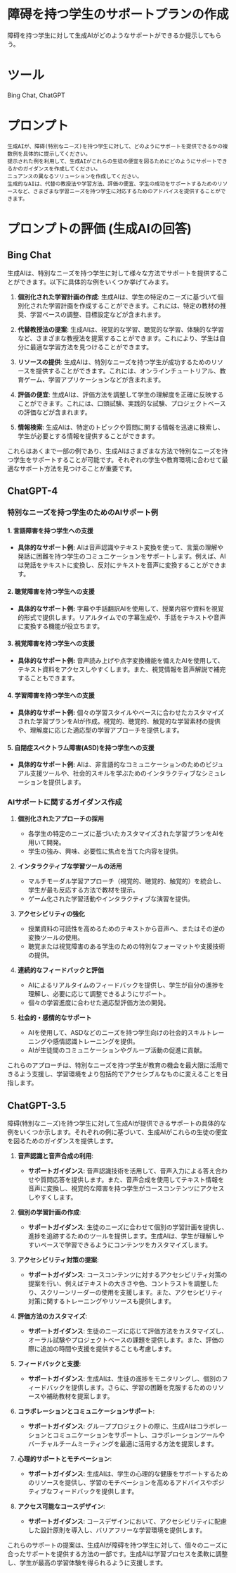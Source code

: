 # 障碍を持つ学生のサポートプランの作成

障碍を持つ学生に対して生成AIがどのようなサポートができるか提示してもらう。

# ツール

Bing Chat, ChatGPT

# プロンプト

```
生成AIが、障碍(特別なニーズ)を持つ学生に対して、どのようにサポートを提供できるかの複数例を具体的に提示してください。
提示された例を利用して、生成AIがこれらの生徒の便宜を図るためにどのようにサポートできるかのガイダンスを作成してください。
ニュアンスの異なるソリューションを作成してください。
生成的なAIは、代替の教授法や学習方法、評価の便宜、学生の成功をサポートするためのリソースなど、さまざまな学習ニーズを持つ学生に対応するためのアドバイスを提供することができます。
```

# プロンプトの評価 (生成AIの回答)

## Bing Chat

生成AIは、特別なニーズを持つ学生に対して様々な方法でサポートを提供することができます。以下に具体的な例をいくつか挙げてみます。

1. **個別化された学習計画の作成**: 生成AIは、学生の特定のニーズに基づいて個別化された学習計画を作成することができます。これには、特定の教材の推奨、学習ペースの調整、目標設定などが含まれます。

2. **代替教授法の提案**: 生成AIは、視覚的な学習、聴覚的な学習、体験的な学習など、さまざまな教授法を提案することができます。これにより、学生は自分に最適な学習方法を見つけることができます。

3. **リソースの提供**: 生成AIは、特別なニーズを持つ学生が成功するためのリソースを提供することができます。これには、オンラインチュートリアル、教育ゲーム、学習アプリケーションなどが含まれます。

4. **評価の便宜**: 生成AIは、評価方法を調整して学生の理解度を正確に反映することができます。これには、口頭試験、実践的な試験、プロジェクトベースの評価などが含まれます。

5. **情報検索**: 生成AIは、特定のトピックや質問に関する情報を迅速に検索し、学生が必要とする情報を提供することができます。

これらはあくまで一部の例であり、生成AIはさまざまな方法で特別なニーズを持つ学生をサポートすることが可能です。それぞれの学生や教育環境に合わせて最適なサポート方法を見つけることが重要です。

## ChatGPT-4

### 特別なニーズを持つ学生のためのAIサポート例

#### 1. 言語障害を持つ学生への支援
- **具体的なサポート例:** AIは音声認識やテキスト変換を使って、言葉の理解や発話に困難を持つ学生のコミュニケーションをサポートします。例えば、AIは発話をテキストに変換し、反対にテキストを音声に変換することができます。

#### 2. 聴覚障害を持つ学生への支援
- **具体的なサポート例:** 字幕や手話翻訳AIを使用して、授業内容や資料を視覚的形式で提供します。リアルタイムでの字幕生成や、手話をテキストや音声に変換する機能が役立ちます。

#### 3. 視覚障害を持つ学生への支援
- **具体的なサポート例:** 音声読み上げや点字変換機能を備えたAIを使用して、テキスト資料をアクセスしやすくします。また、視覚情報を音声解説で補完することもできます。

#### 4. 学習障害を持つ学生への支援
- **具体的なサポート例:** 個々の学習スタイルやペースに合わせたカスタマイズされた学習プランをAIが作成。視覚的、聴覚的、触覚的な学習素材の提供や、理解度に応じた適応型の学習アプローチを提供します。

#### 5. 自閉症スペクトラム障害(ASD)を持つ学生への支援
- **具体的なサポート例:** AIは、非言語的なコミュニケーションのためのビジュアル支援ツールや、社会的スキルを学ぶためのインタラクティブなシミュレーションを提供します。

### AIサポートに関するガイダンス作成

1. **個別化されたアプローチの採用**
   - 各学生の特定のニーズに基づいたカスタマイズされた学習プランをAIを用いて開発。
   - 学生の強み、興味、必要性に焦点を当てた内容を提供。

2. **インタラクティブな学習ツールの活用**
   - マルチモーダル学習アプローチ（視覚的、聴覚的、触覚的）を統合し、学生が最も反応する方法で教材を提示。
   - ゲーム化された学習活動やインタラクティブな演習を提供。

3. **アクセシビリティの強化**
   - 授業資料の可読性を高めるためのテキストから音声へ、またはその逆の変換ツールの使用。
   - 聴覚または視覚障害のある学生のための特別なフォーマットや支援技術の提供。

4. **連続的なフィードバックと評価**
   - AIによるリアルタイムのフィードバックを提供し、学生が自分の進捗を理解し、必要に応じて調整できるようにサポート。
   - 個々の学習進度に合わせた適応型評価方法の開発。

5. **社会的・感情的なサポート**
   - AIを使用して、ASDなどのニーズを持つ学生向けの社会的スキルトレーニングや感情認識トレーニングを提供。
   - AIが生徒間のコミュニケーションやグループ活動の促進に貢献。

これらのアプローチは、特別なニーズを持つ学生が教育の機会を最大限に活用できるよう支援し、学習環境をより包括的でアクセシブルなものに変えることを目指します。

## ChatGPT-3.5

障碍(特別なニーズ)を持つ学生に対して生成AIが提供できるサポートの具体的な例をいくつか示します。それぞれの例に基づいて、生成AIがこれらの生徒の便宜を図るためのガイダンスを提供します。

1. **音声認識と音声合成の利用**:
   - **サポートガイダンス**: 音声認識技術を活用して、音声入力による答え合わせや質問応答を提供します。また、音声合成を使用してテキスト情報を音声に変換し、視覚的な障害を持つ学生がコースコンテンツにアクセスしやすくします。

2. **個別の学習計画の作成**:
   - **サポートガイダンス**: 生徒のニーズに合わせて個別の学習計画を提供し、進捗を追跡するためのツールを提供します。生成AIは、学生が理解しやすいペースで学習できるようにコンテンツをカスタマイズします。

3. **アクセシビリティ対策の提案**:
   - **サポートガイダンス**: コースコンテンツに対するアクセシビリティ対策の提案を行い、例えばテキストの大きさや色、コントラストを調整したり、スクリーンリーダーの使用を支援します。また、アクセシビリティ対策に関するトレーニングやリソースも提供します。

4. **評価方法のカスタマイズ**:
   - **サポートガイダンス**: 生徒のニーズに応じて評価方法をカスタマイズし、オーラル試験やプロジェクトベースの課題を提供します。また、評価の際に追加の時間や支援を提供することも考慮します。

5. **フィードバックと支援**:
   - **サポートガイダンス**: 生成AIは、生徒の進捗をモニタリングし、個別のフィードバックを提供します。さらに、学習の困難を克服するためのリソースや補助教材を提案します。

6. **コラボレーションとコミュニケーションサポート**:
   - **サポートガイダンス**: グループプロジェクトの際に、生成AIはコラボレーションとコミュニケーションをサポートし、コラボレーションツールやバーチャルチームミーティングを最適に活用する方法を提案します。

7. **心理的サポートとモチベーション**:
   - **サポートガイダンス**: 生成AIは、学生の心理的な健康をサポートするためのリソースを提供し、学習のモチベーションを高めるアドバイスやポジティブなフィードバックを提供します。

8. **アクセス可能なコースデザイン**:
   - **サポートガイダンス**: コースデザインにおいて、アクセシビリティに配慮した設計原則を導入し、バリアフリーな学習環境を提供します。

これらのサポートの提案は、生成AIが障碍を持つ学生に対して、個々のニーズに合ったサポートを提供する方法の一部です。生成AIは学習プロセスを柔軟に調整し、学生が最高の学習体験を得られるように支援します。